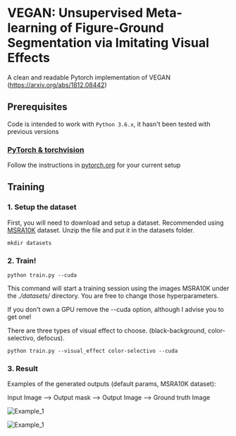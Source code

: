 # VEGAN: Unsupervised Meta-learning of Figure-Ground Segmentation via Imitating Visual Effects
A clean and readable Pytorch implementation of VEGAN (https://arxiv.org/abs/1812.08442)

## Prerequisites
Code is intended to work with ```Python 3.6.x```, it hasn't been tested with previous versions

### [PyTorch & torchvision](http://pytorch.org/)
Follow the instructions in [pytorch.org](http://pytorch.org) for your current setup

## Training
### 1. Setup the dataset
First, you will need to download and setup a dataset. Recommended using [MSRA10K](http://mftp.mmcheng.net/Data/MSRA10K_Imgs_GT.zip) dataset. Unzip the file and put it in the datasets folder. 

```
mkdir datasets
```
### 2. Train!
```
python train.py --cuda
```
This command will start a training session using the images  MSRA10K under the *./datasets/* directory.  You are free to change those hyperparameters. 

If you don't own a GPU remove the --cuda option, although I advise you to get one!

There are three types of visual effect to choose. (black-background, color-selectivo, defocus).

```
python train.py --visual_effect color-selectivo --cuda
```

### 3. Result

Examples of the generated outputs (default params, MSRA10K dataset):

Input Image  -->  Output mask  -->  Output Image  -->  Ground truth Image

![Example_1](https://github.com/timy90022/VEGAN/blob/master/result/191_3.jpg)

![Example_1](https://github.com/timy90022/VEGAN/blob/master/result/191_31.jpg)

